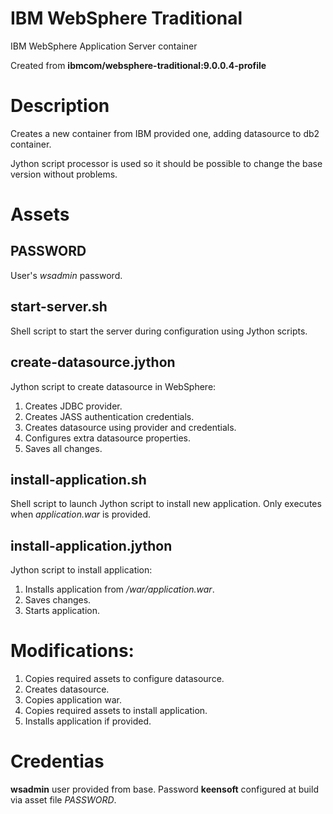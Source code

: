 # IBM WebSphere Traditional
IBM WebSphere Application Server container

Created from **ibmcom/websphere-traditional:9.0.0.4-profile**

# Description
Creates a new container from IBM provided one, adding datasource to db2 container.

Jython script processor is used so it should be possible to change the base version without problems.

# Assets
## PASSWORD
User's *wsadmin* password.

## start-server.sh
Shell script to start the server during configuration using Jython scripts.

## create-datasource.jython
Jython script to create datasource in WebSphere:

1. Creates JDBC provider.
2. Creates JASS authentication credentials.
3. Creates datasource using provider and credentials.
4. Configures extra datasource properties.
5. Saves all changes.

## install-application.sh
Shell script to launch Jython script to install new application. Only executes when *application.war* is provided.

## install-application.jython
Jython script to install application:
1. Installs application from */war/application.war*.
2. Saves changes.
3. Starts application.

# Modifications:
1. Copies required assets to configure datasource.
2. Creates datasource.
3. Copies application war.
4. Copies required assets to install application.
5. Installs application if provided.

# Credentias
**wsadmin** user provided from base. Password **keensoft** configured at build via asset file *PASSWORD*.